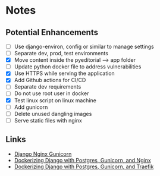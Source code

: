 # Notes

## Potential Enhancements

- [ ] Use django-environ, config or similar to manage settings
- [ ] Separate dev, prod, test environments
- [x] Move content inside the pyeditorial --> app folder
- [ ] Update python docker file to address vulnerabilities
- [x] Use HTTPS while serving the application
- [x] Add Github actions for CI/CD
- [ ] Separate dev requirements
- [ ] Do not use root user in docker
- [x] Test linux script on linux machine
- [ ] Add gunicorn
- [ ] Delete unused dangling images
- [ ] Serve static files with nginx

## Links

- [Django Nginx Gunicorn](https://realpython.com/django-nginx-gunicorn/)
- [Dockerizing Django with Postgres, Gunicorn, and Nginx](https://testdriven.io/blog/dockerizing-django-with-postgres-gunicorn-and-nginx/)
- [Dockerizing Django with Postgres, Gunicorn, and Traefik](https://testdriven.io/blog/dockerizing-django-with-postgres-gunicorn-and-traefik/)
